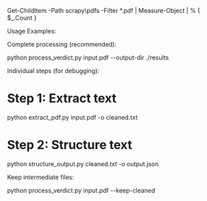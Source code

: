 Get-ChildItem -Path scrapy\pdfs -Filter *.pdf | Measure-Object | % { $_.Count }



Usage Examples:

Complete processing (recommended):

python process_verdict.py input.pdf --output-dir ./results

Individual steps (for debugging):

# Step 1: Extract text
python extract_pdf.py input.pdf -o cleaned.txt

# Step 2: Structure text
python structure_output.py cleaned.txt -o output.json

Keep intermediate files:

python process_verdict.py input.pdf --keep-cleaned